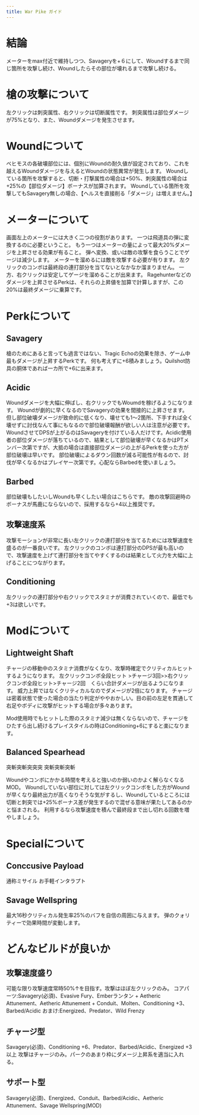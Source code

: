 ```yaml
---
title: War Pike ガイド
---
```

# 結論

メーターをmax付近で維持しつつ、Savageryを+６にして、Woundするまで同じ箇所を攻撃し続け、Woundしたらその部位が壊れるまで攻撃し続ける。

# 槍の攻撃について

左クリックは刺突属性、右クリックは切断属性です。
刺突属性は部位ダメージが75%となり、また、Woundダメージを発生させます。

# Woundについて

ベヒモスの各破壊部位には、個別にWoundの耐久値が設定されており、これを越えるWoundダメージを与えるとWoundの状態異常が発生します。
Woundしている箇所を攻撃すると、切断・打撃属性の場合は+50%、刺突属性の場合は+25%の【部位ダメージ】ボーナスが加算されます。
Woundしている箇所を攻撃してもSavagery無しの場合、【ヘルスを直接削る「ダメージ」は増えません。】

# メーターについて

画面左上のメーターには大きく二つの役割があります。
一つは飛道具の弾に変換するのに必要ということ。
もう一つはメーターの量によって最大20%ダメージを上昇させる効果が有ること。
弾へ変換、或いは敵の攻撃を食らうことでゲージは減少します。
メーターを溜めるには敵を攻撃する必要が有ります。
左クリックのコンボは最終段の連打部分を当てないとなかなか溜まりません。
一方、右クリックは安定してゲージを溜めることが出来ます。
Ragehunterなどのダメージを上昇させるPerkは、それらの上昇値を加算で計算しますが、この20%は最終ダメージに乗算です。

# Perkについて

## Savagery

槍のためにあると言っても過言ではない、Tragic Echoの効果を除き、ゲーム中最もダメージが上昇するPerkです。
何も考えずに+6積みましょう。Quilshot防具の胴体であれば一カ所で+6に出来ます。

## Acidic

Woundダメージを大幅に伸ばし、右クリックでもWoumdを稼げるようになります。
Woundが劇的に早くなるのでSavageryの効果を間接的に上昇させます。
但し部位破壊ダメージが致命的に低くなり、壊せても1～2箇所、下手すれば全く壊せずに討伐なんて事にもなるので部位破壊報酬が欲しい人は注意が必要です。
WoundさせてDPSが上がるのはSavageryを付けている人だけです。Acidic使用者の部位ダメージが落ちているので、結果として部位破壊が早くなるかはPTメンバー次第ですが、大抵の場合は直接部位ダメージの上がるPerkを使った方が部位破壊は早いです。
部位破壊によるダウン回数が減る可能性が有るので、討伐が早くなるかはプレイヤー次第です。心配ならBarbedを使いましょう。

## Barbed

部位破壊もしたいしWoundも早くしたい場合はこちらです。
敵の攻撃回避時のボーナスが馬鹿にならないので、採用するなら+4以上推奨です。

## 攻撃速度系

攻撃モーションが非常に長い左クリックの連打部分を当てるためには攻撃速度を盛るのが一番良いです。
左クリックのコンボは連打部分のDPSが最も高いので、攻撃速度を上げて連打部分を当てやすくするのは結果として火力を大幅に上げることにつながります。

## Conditioning

左クリックの連打部分や右クリックでスタミナが消費されていくので、最低でも+3は欲しいです。

# Modについて

## Lightweight Shaft

チャージの移動中のスタミナ消費がなくなり、攻撃時確定でクリティカルヒットするようになります。
左クリックコンボ全段ヒット >チャージ3回>>右クリックコンボ全段ヒット>チャージ2回　くらい合計ダメージが出るようになります。
威力上昇ではなくクリティカルなのでダメージが2倍になります。
チャージは密着状態で使った場合の当たり判定がややおかしい。目の前の左足を貫通して右足やボディに攻撃がヒットする場合が多々あります。

Mod使用時でもヒットした際のスタミナ減少は無くならないので、チャージをひたすら出し続けるプレイスタイルの時はConditioning+6にすると楽になります。

## Balanced Spearhead

突斬突斬突突突
突斬突斬突斬

Woundやコンボにかかる時間を考えると強いのか弱いのかよく解らなくなるMOD。
Woundしていない部位に対しては左クリックコンボをした方がWoundが早くなり最終出力が高くなりそうな気がするし、Woundしているところには切断と刺突では+25%ボーナス差が発生するので混ぜる意味が果たしてあるのかと悩まされる。
利用するなら攻撃速度を積んで最終段まで出し切れる回数を増やしましょう。

# Specialについて

## Conccusive Payload

通称ミサイル
お手軽インタラプト

## Savage Wellspring

最大16秒クリティカル発生率25%のバフを自信の周囲に与えます。
弾のクォリティーで効果時間が変動します。

# どんなビルドが良いか

## 攻撃速度盛り

可能な限り攻撃速度常時50%↑を目指す。攻撃はほぼ左クリックのみ。
コアパーツ:Savagery(必須)、Evasive Fury、Emberランタン + Aetheric Attunement、Aetheric Attunement + Conduit、Molten、Conditioning +3、Barbed/Acidic
おまけ:Energized、Predator、Wild Frenzy

## チャージ型

Savagery(必須)、Conditioning +6、Predator、Barbed/Acidic、Energized +3以上
攻撃はチャージのみ。パークのあまり枠にダメージ上昇系を適当に入れる。

## サポート型

Savagery(必須)、Energized、Conduit、Barbed/Acidic、Aetheric Attunement、Savage Wellspring(MOD)
